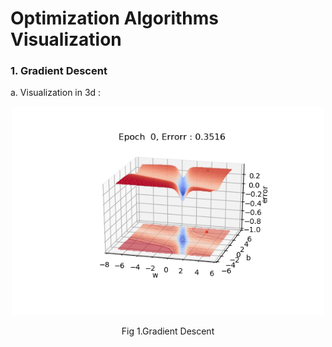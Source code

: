 # Optimization Algorithms Visualization

### 1. Gradient Descent 

  a. Visualization in 3d :
  
  <center>
<img src="https://raw.githubusercontent.com/prajinkhadka/Optimization_Algorithms_Visualization/master/gGD_3d.gif" width="500"/>

<p>Fig 1.Gradient Descent </p>
</center>
